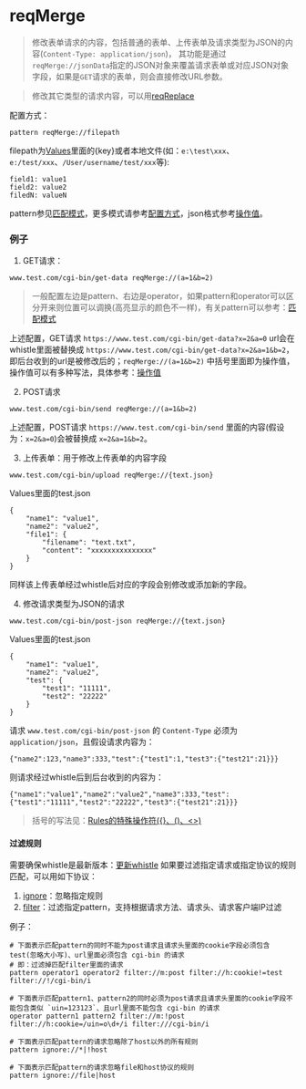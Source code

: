 # reqMerge
> 修改表单请求的内容，包括普通的表单、上传表单及请求类型为JSON的内容(`Content-Type: application/json`)，
其功能是通过`reqMerge://jsonData`指定的JSON对象来覆盖请求表单或对应JSON对象字段，如果是`GET`请求的表单，则会直接修改URL参数。

> 修改其它类型的请求内容，可以用[reqReplace](reqReplace.html)

配置方式：

	pattern reqMerge://filepath

filepath为[Values](http://local.whistlejs.com/#values)里面的{key}或者本地文件(如：`e:\test\xxx`、`e:/test/xxx`、`/User/username/test/xxx`等):

	field1: value1
	field2: value2
	filedN: valueN

pattern参见[匹配模式](../pattern.html)，更多模式请参考[配置方式](../mode.html)，json格式参考[操作值](../data.html)。

### 例子

1. GET请求：

```
www.test.com/cgi-bin/get-data reqMerge://(a=1&b=2)
```
> 一般配置左边是pattern、右边是operator，如果pattern和operator可以区分开来则位置可以调换(高亮显示的颜色不一样)，有关pattern可以参考：[匹配模式](../pattern.html)

上述配置，GET请求 `https://www.test.com/cgi-bin/get-data?x=2&a=0` url会在whistle里面被替换成 `https://www.test.com/cgi-bin/get-data?x=2&a=1&b=2`，即后台收到的url是被修改后的；`reqMerge://(a=1&b=2)` 中括号里面即为操作值，操作值可以有多种写法，具体参考：[操作值](../data.html)

2. POST请求

```
www.test.com/cgi-bin/send reqMerge://(a=1&b=2)
```

上述配置，POST请求 `https://www.test.com/cgi-bin/send` 里面的内容(假设为：`x=2&a=0`)会被替换成 `x=2&a=1&b=2`。

3. 上传表单：用于修改上传表单的内容字段
```
www.test.com/cgi-bin/upload reqMerge://{text.json}
```

Values里面的test.json
```
{
    "name1": "value1",
    "name2": "value2",
    "file1": {
        "filename": "text.txt",
        "content": "xxxxxxxxxxxxxxx"
    }
}
```
同样该上传表单经过whistle后对应的字段会别修改或添加新的字段。

4. 修改请求类型为JSON的请求
```
www.test.com/cgi-bin/post-json reqMerge://{text.json}
```
Values里面的test.json
```
{
    "name1": "value1",
    "name2": "value2",
    "test": {
        "test1": "11111",
        "test2": "22222"
    }
}
```
请求 `www.test.com/cgi-bin/post-json` 的 `Content-Type` 必须为 `application/json`，且假设请求内容为：
```
{"name2":123,"name3":333,"test":{"test1":1,"test3":{"test21":21}}}
```
则请求经过whistle后到后台收到的内容为：
```
{"name1":"value1","name2":"value2","name3":333,"test":{"test1":"11111","test2":"22222","test3":{"test21":21}}}
```

> 括号的写法见：[Rules的特殊操作符({}、()、<>)](../webui/rules.html)

#### 过滤规则
需要确保whistle是最新版本：[更新whistle](../update.html)
如果要过滤指定请求或指定协议的规则匹配，可以用如下协议：
1. [ignore](./ignore.html)：忽略指定规则
2. [filter](./filter.html)：过滤指定pattern，支持根据请求方法、请求头、请求客户端IP过滤

例子：

```
# 下面表示匹配pattern的同时不能为post请求且请求头里面的cookie字段必须包含test(忽略大小写)、url里面必须包含 cgi-bin 的请求
# 即：过滤掉匹配filter里面的请求
pattern operator1 operator2 filter://m:post filter://h:cookie!=test filter://!/cgi-bin/i

# 下面表示匹配pattern1、pattern2的同时必须为post请求且请求头里面的cookie字段不能包含类似 `uin=123123`、且url里面不能包含 cgi-bin 的请求
operator pattern1 pattern2 filter://m:!post filter://h:cookie=/uin=o\d+/i filter:///cgi-bin/i

# 下面表示匹配pattern的请求忽略除了host以外的所有规则
pattern ignore://*|!host

# 下面表示匹配pattern的请求忽略file和host协议的规则
pattern ignore://file|host
```
